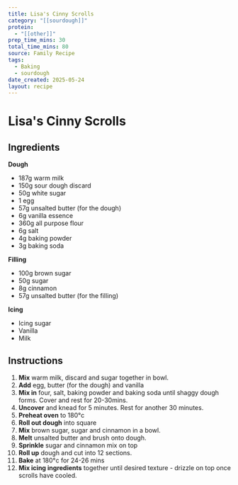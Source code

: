 ```yaml
---
title: Lisa's Cinny Scrolls
category: "[[sourdough]]"
protein:
  - "[[other]]"
prep_time_mins: 30
total_time_mins: 80
source: Family Recipe
tags:
  - Baking
  - sourdough
date_created: 2025-05-24
layout: recipe
---
```


# Lisa's Cinny Scrolls

## Ingredients

**Dough**
- 187g warm milk
- 150g sour dough discard
- 50g white sugar
- 1 egg
- 57g unsalted butter (for the dough)
- 6g vanilla essence 
- 360g all purpose flour
- 6g salt
- 4g baking powder 
- 3g baking soda

**Filling**
- 100g brown sugar
- 50g sugar
- 8g cinnamon 
- 57g unsalted butter (for the filling)

**Icing**
- Icing sugar  
- Vanilla  
- Milk  

## Instructions

1. **Mix** warm milk, discard and sugar together in bowl. 
2. **Add** egg, butter (for the dough) and vanilla
3. **Mix in** four, salt, baking powder and baking soda until shaggy dough forms. Cover and rest for 20-30mins.
4. **Uncover** and knead for 5 minutes. Rest for another 30 minutes. 
5. **Preheat oven** to 180°c
6. **Roll out dough** into square
7. **Mix** brown sugar, sugar and cinnamon in a bowl. 
8. **Melt** unsalted butter and brush onto dough. 
9. **Sprinkle** sugar and cinnamon mix on top 
10. **Roll up** dough and cut into 12 sections.
11. **Bake** at 180°c for 24-26 mins
12. **Mix icing ingredients** together until desired texture - drizzle on top once scrolls have cooled. 

